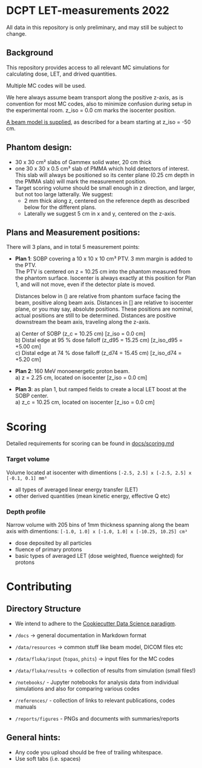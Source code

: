 # DCPT LET-measurements 2022

All data in this repository is only preliminary, and may still be subject to change.

## Background
This repository provides access to all relevant MC simulations for calculating dose, LET, and drived quantities.

Multiple MC codes will be used.

We here always assume beam transport along the positive z-axis, as is convention for most MC codes, also to minimize confusion during setup in the experimental room. z_iso = 0.0 cm marks the isocenter position.

[A beam model is supplied](https://github.com/APTG/2022_DCPT_LET/tree/main/data/resources/dcpt_beam_model), as described for a beam starting at z_iso = -50 cm.

## Phantom design:
- 30 x 30 cm² slabs of Gammex solid water, 20 cm thick
- one 30 x 30 x 0.5 cm³ slab of PMMA which hold detectors of interest.
This slab will always be positioned so its center plane (0.25 cm depth in the PMMA slab) will mark the measurement position.
- Target scoring volume should be small enough in z direction, and larger, but not too large latterally. We suggest:
  - 2 mm thick along z, centered on the reference depth as described below for the different plans.
  - Laterally we suggest 5 cm in x and y, centered on the z-axis.

## Plans and Measurement positions:
There will 3 plans, and in total 5 measurement points:

- **Plan 1**: SOBP covering a 10 x 10 x 10 cm³ PTV. 3 mm margin is added to the PTV.  
  The PTV is centered on z = 10.25 cm into the phantom measured from the phantom surface.
  Isocenter is always exactly at this position for Plan 1, and will not move, even if the detector plate is moved.

  Distances below in () are relative from phantom surface facing the beam, positive along beam axis.
  Distances in [] are relative to isocenter plane, or you may say, absolute positions.
  These positions are nominal, actual positions are still to be determined.
  Distances are positive downstream the beam axis, traveling along the z-axis.

    a) Center of SOBP (z_c = 10.25 cm) [z_iso = 0.0 cm]\
    b) Distal edge at 95 % dose falloff (z_d95 = 15.25 cm)  [z_iso_d95 = +5.00 cm] \
    c) Distal edge at 74 % dose falloff (z_d74 = 15.45 cm)  [z_iso_d74 = +5.20 cm]

- **Plan 2**: 160 MeV monoenergetic proton beam.\
   a) z = 2.25 cm, located on isocenter [z_iso = 0.0 cm]

- **Plan 3**: as plan 1, but ramped fields to create a local LET boost at the SOBP center.\
   a) z_c = 10.25 cm, located on isocenter [z_iso = 0.0 cm]

# Scoring

Detailed requirements for scoring can be found in [docs/scoring.md](https://github.com/APTG/2022_DCPT_LET/tree/main/docs/scoring.md)

### Target volume

Volume located at isocenter with dimentions `[-2.5, 2.5] x [-2.5, 2.5] x [-0.1, 0.1] mm³`
- all types of averaged linear energy transfer (LET)
- other derived quantities (mean kinetic energy, effective Q etc)

### Depth profile

Narrow volume with 205 bins of 1mm thickness spanning along the beam axis with dimentions:
`[-1.0, 1.0] x [-1.0, 1.0] x [-10.25, 10.25] cm³`

- dose deposited by all particles
- fluence of primary protons
- basic types of averaged LET (dose weighted, fluence weighted) for protons

# Contributing

## Directory Structure
- We intend to adhere to the [Cookiecutter Data Science paradigm](https://drivendata.github.io/cookiecutter-data-science/).

- `/docs` -> general documentation in Markdown format
- `/data/resources` -> common stuff like beam model, DICOM files etc
- `/data/fluka/input`  (`topas`, `phits`) -> input files for the MC codes
- `/data/fluka/results` -> collection of results from simulation (small files!)
- `/notebooks/` - Jupyter notebooks for analysis data from individual simulations and also for comparing various codes
- `/references/` - collection of links to relevant publications, codes manuals
- `/reports/figures` - PNGs and documents with summaries/reports

## General hints:
- Any code you upload should be free of trailing whitespace.
- Use soft tabs (i.e. spaces)
